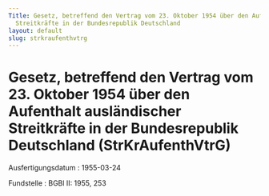 ```yaml
---
Title: Gesetz, betreffend den Vertrag vom 23. Oktober 1954 über den Aufenthalt ausländischer
  Streitkräfte in der Bundesrepublik Deutschland
layout: default
slug: strkraufenthvtrg
---
```


# Gesetz, betreffend den Vertrag vom 23. Oktober 1954 über den Aufenthalt ausländischer Streitkräfte in der Bundesrepublik Deutschland (StrKrAufenthVtrG)

Ausfertigungsdatum
:   1955-03-24

Fundstelle
:   BGBl II: 1955, 253

